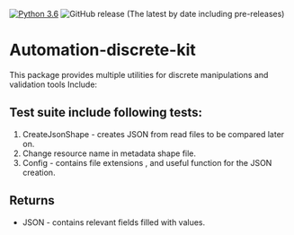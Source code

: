 [![Python 3.6](https://img.shields.io/badge/python-3.6-green.svg)](https://www.python.org/downloads/release/python-360/)
<img alt="GitHub release (The latest by date including pre-releases)" src="https://img.shields.io/github/v/release/MapColonies/automation-discrete-kit">
# Automation-discrete-kit
This package provides multiple utilities for discrete manipulations and validation tools
Include:
## Test suite include following tests:
1. CreateJsonShape - creates JSON from read files to be compared later on.
2. Change resource name in metadata shape file.
3. Config - contains file extensions , and useful function for the JSON creation.

## Returns 
 * JSON - contains relevant fields filled with values.